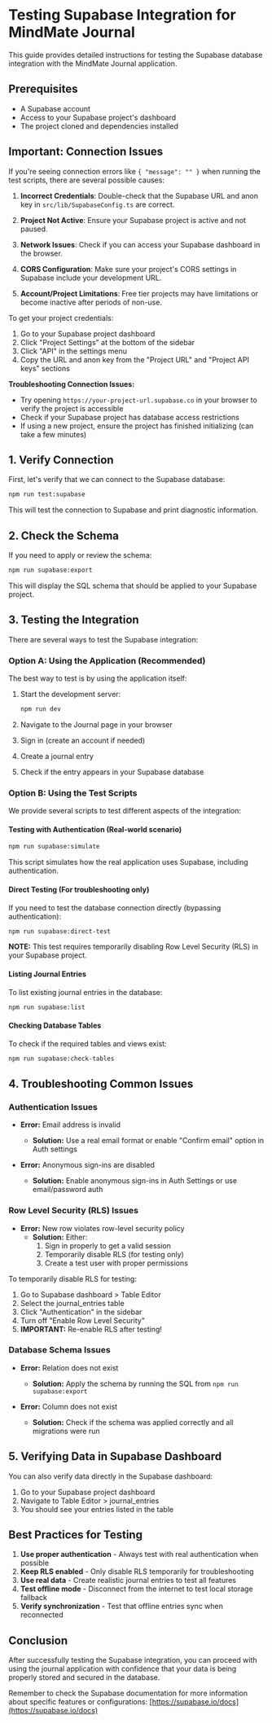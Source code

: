 # Testing Supabase Integration for MindMate Journal

This guide provides detailed instructions for testing the Supabase database integration with the MindMate Journal application.

## Prerequisites

- A Supabase account
- Access to your Supabase project's dashboard
- The project cloned and dependencies installed

## Important: Connection Issues

If you're seeing connection errors like `{ "message": "" }` when running the test scripts, there are several possible causes:

1. **Incorrect Credentials**: Double-check that the Supabase URL and anon key in `src/lib/SupabaseConfig.ts` are correct.

2. **Project Not Active**: Ensure your Supabase project is active and not paused.

3. **Network Issues**: Check if you can access your Supabase dashboard in the browser.

4. **CORS Configuration**: Make sure your project's CORS settings in Supabase include your development URL.

5. **Account/Project Limitations**: Free tier projects may have limitations or become inactive after periods of non-use.

To get your project credentials:
1. Go to your Supabase project dashboard
2. Click "Project Settings" at the bottom of the sidebar
3. Click "API" in the settings menu
4. Copy the URL and anon key from the "Project URL" and "Project API keys" sections

**Troubleshooting Connection Issues:**
- Try opening `https://your-project-url.supabase.co` in your browser to verify the project is accessible
- Check if your Supabase project has database access restrictions
- If using a new project, ensure the project has finished initializing (can take a few minutes)

## 1. Verify Connection

First, let's verify that we can connect to the Supabase database:

```bash
npm run test:supabase
```

This will test the connection to Supabase and print diagnostic information.

## 2. Check the Schema

If you need to apply or review the schema:

```bash
npm run supabase:export
```

This will display the SQL schema that should be applied to your Supabase project.

## 3. Testing the Integration

There are several ways to test the Supabase integration:

### Option A: Using the Application (Recommended)

The best way to test is by using the application itself:

1. Start the development server:
   ```bash
   npm run dev
   ```

2. Navigate to the Journal page in your browser
3. Sign in (create an account if needed)
4. Create a journal entry
5. Check if the entry appears in your Supabase database

### Option B: Using the Test Scripts

We provide several scripts to test different aspects of the integration:

#### Testing with Authentication (Real-world scenario)

```bash
npm run supabase:simulate
```

This script simulates how the real application uses Supabase, including authentication.

#### Direct Testing (For troubleshooting only)

If you need to test the database connection directly (bypassing authentication):

```bash
npm run supabase:direct-test
```

**NOTE:** This test requires temporarily disabling Row Level Security (RLS) in your Supabase project.

#### Listing Journal Entries

To list existing journal entries in the database:

```bash
npm run supabase:list
```

#### Checking Database Tables

To check if the required tables and views exist:

```bash
npm run supabase:check-tables
```

## 4. Troubleshooting Common Issues

### Authentication Issues

- **Error:** Email address is invalid
  - **Solution:** Use a real email format or enable "Confirm email" option in Auth settings

- **Error:** Anonymous sign-ins are disabled
  - **Solution:** Enable anonymous sign-ins in Auth Settings or use email/password auth

### Row Level Security (RLS) Issues

- **Error:** New row violates row-level security policy
  - **Solution:** Either:
    1. Sign in properly to get a valid session
    2. Temporarily disable RLS (for testing only)
    3. Create a test user with proper permissions

To temporarily disable RLS for testing:
1. Go to Supabase dashboard > Table Editor
2. Select the journal_entries table
3. Click "Authentication" in the sidebar
4. Turn off "Enable Row Level Security"
5. **IMPORTANT:** Re-enable RLS after testing!

### Database Schema Issues

- **Error:** Relation does not exist
  - **Solution:** Apply the schema by running the SQL from `npm run supabase:export`

- **Error:** Column does not exist
  - **Solution:** Check if the schema was applied correctly and all migrations were run

## 5. Verifying Data in Supabase Dashboard

You can also verify data directly in the Supabase dashboard:

1. Go to your Supabase project dashboard
2. Navigate to Table Editor > journal_entries
3. You should see your entries listed in the table

## Best Practices for Testing

1. **Use proper authentication** - Always test with real authentication when possible
2. **Keep RLS enabled** - Only disable RLS temporarily for troubleshooting
3. **Use real data** - Create realistic journal entries to test all features
4. **Test offline mode** - Disconnect from the internet to test local storage fallback
5. **Verify synchronization** - Test that offline entries sync when reconnected

## Conclusion

After successfully testing the Supabase integration, you can proceed with using the journal application with confidence that your data is being properly stored and secured in the database.

Remember to check the Supabase documentation for more information about specific features or configurations: [https://supabase.io/docs](https://supabase.io/docs) 